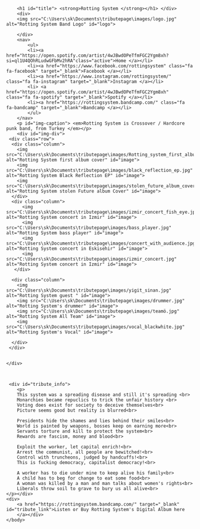 <html>

<head>
    <title>
        Rotting System
    </title>
  </head>
  <body>
    <div id=main>
       
        <h1 id="title"> <strong>Rotting System </strong></h1> </div>
        <div>
        <img src="C:\Users\sk\Documents\tributepage\images/logo.jpg" alt="Rotting System Band Logo" id="logo">

        </div>
        <nav>
            <ul>
            <li><a href="https://open.spotify.com/artist/4wJBwdOPeTfmFGC2Ygm8xh?si=ql1U4QOhRLudwGFbMv2hRA"class="active">Home </a></li>  
            <li><a href="https://www.facebook.com/rottingsystem" class="fa fa-facebook" target="_blank">Facebook </a></li>
            <li><a href="https://www.instagram.com/rottingsystem/" class="fa fa-instagram" target="_blank">Instagram </a></li>   
            <li> <a href="https://open.spotify.com/artist/4wJBwdOPeTfmFGC2Ygm8xh" class="fa fa-spotify" target="_blank">Spotify </a></li> 
            <li><a href="https://rottingsystem.bandcamp.com/" class="fa fa-bandcamp" target="_blank">Bandcamp </a></li>    
            </ul>
        </nav>
        <p id="img-caption"> <em>Rotting System is Crossover / Hardcore punk band, from Turkey </em></p>
        <div id="img-div"> 
     <div class="row">
      <div class="column">
        <img src="C:\Users\sk\Documents\tributepage\images/Rotting_system_first_album_cover.jpg" alt="Rotting System first album cover" id="image">
        <img src="C:\Users\sk\Documents\tributepage\images/black_reflection_ep.jpg" alt="Rotting System Black Reflection EP" id="image">
        <img src="C:\Users\sk\Documents\tributepage\images/stolen_future_album_cover.jpg" alt="Rotting System stolen Future album Cover" id="image">
      </div>
      <div class="column">
          <img src="C:\Users\sk\Documents\tributepage\images/izmir_concert_fish_eye.jpg" alt="Rotting System concert in Izmir" id="image">
          <img src="C:\Users\sk\Documents\tributepage\images/bass_player.jpg" alt="Rotting System bass player" id="image">
          <img src="C:\Users\sk\Documents\tributepage\images/concert_with_audience.jpg" alt="Rotting System concert in Eskisehir" id="image">
          <img src="C:\Users\sk\Documents\tributepage\images/izmir_concert.jpg" alt="Rotting System concert in Izmir" id="image">
       </div> 
      
      <div class="column">
        <img src="C:\Users\sk\Documents\tributepage\images/yigit_sinan.jpg" alt="Rotting System guest " id="image">
        <img src="C:\Users\sk\Documents\tributepage\images/drummer.jpg" alt="Rotting System's drummer" id="image">
        <img src="C:\Users\sk\Documents\tributepage\images/teamö.jpg" alt="Rotting System All Team" id="image">
        <img src="C:\Users\sk\Documents\tributepage\images/vocal_blackwhite.jpg" alt="Rotting System's Vocal" id="image">
        
      </div>
     </div>
    
     
    </div>
    
    
      
     <div id="tribute_info">
        <p>
        This system was a spreading disease and still it's spreading <br>
        Monarchies became repuclics to trick the unfair history <br>
        Voting does exist for society to deceive themselves<br>
        Picture seems good but reality is blurred<br>
        
        Presidents hide the shames and lies behind their smiles<br>
        World is painted by weapons, bosses keep on earning more<br>
        Servants torture and kill to protect the system<br>
        Rewards are fascism, money and blood<br>
        
        Exploit the worker, let capital enrich!<br>
        Arrest the communist, all people are bewitched!<br>
        Control with truncheons, judged by handcuffs!<br>
        This is fucking democracy, capitalist democracy!<br>
        
        A worker has to die under mine to keep alive his family<br>
        A child has to beg for change to eat some food<br>
        A woman was killed by a man and man talks about women's rights<br>
        Liberals throw soil to grave to bury us all alive<br>
    </p></div>
    <div> 
        <a href="https://rottingsystem.bandcamp.com/" target="_blank" id="tribute_link">Listen or Buy Rotting System's Digital Album here
        </a></div>
    </body>

</html>
